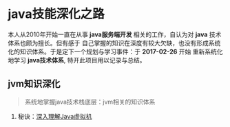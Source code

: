 # java技能深化之路

本人从2010年开始一直在从事 **java服务端开发** 相关的工作，自认为对 **java** 技术体系也颇为擅长。但有感于
自己掌握的知识在深度有较大欠缺，也没有形成系统化的知识体系。于是定下一个规划与学习事件：于 **2017-02-26** 开始
重新系统化地学习 **java技术体系**, 特开此项目用以记录与总结。

## jvm知识深化
 
> 系统地掌握java技术栈底层：jvm相关的知识体系

1. 秘诀：[深入理解Java虚拟机](https://book.douban.com/subject/24722612/)



